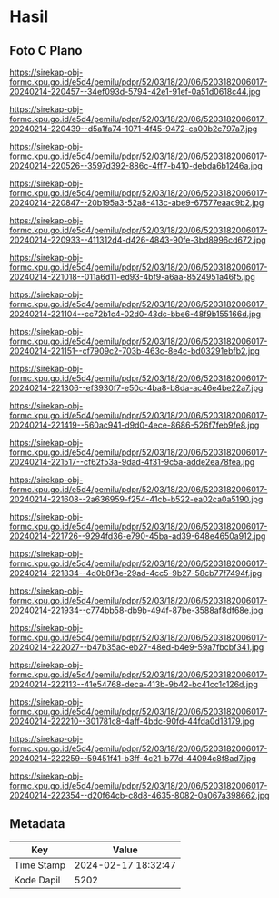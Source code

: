 # Hasil

## Foto C Plano

https://sirekap-obj-formc.kpu.go.id/e5d4/pemilu/pdpr/52/03/18/20/06/5203182006017-20240214-220457--34ef093d-5794-42e1-91ef-0a51d0618c44.jpg

https://sirekap-obj-formc.kpu.go.id/e5d4/pemilu/pdpr/52/03/18/20/06/5203182006017-20240214-220439--d5a1fa74-1071-4f45-9472-ca00b2c797a7.jpg

https://sirekap-obj-formc.kpu.go.id/e5d4/pemilu/pdpr/52/03/18/20/06/5203182006017-20240214-220526--3597d392-886c-4ff7-b410-debda6b1246a.jpg

https://sirekap-obj-formc.kpu.go.id/e5d4/pemilu/pdpr/52/03/18/20/06/5203182006017-20240214-220847--20b195a3-52a8-413c-abe9-67577eaac9b2.jpg

https://sirekap-obj-formc.kpu.go.id/e5d4/pemilu/pdpr/52/03/18/20/06/5203182006017-20240214-220933--411312d4-d426-4843-90fe-3bd8996cd672.jpg

https://sirekap-obj-formc.kpu.go.id/e5d4/pemilu/pdpr/52/03/18/20/06/5203182006017-20240214-221018--011a6d11-ed93-4bf9-a6aa-8524951a46f5.jpg

https://sirekap-obj-formc.kpu.go.id/e5d4/pemilu/pdpr/52/03/18/20/06/5203182006017-20240214-221104--cc72b1c4-02d0-43dc-bbe6-48f9b155166d.jpg

https://sirekap-obj-formc.kpu.go.id/e5d4/pemilu/pdpr/52/03/18/20/06/5203182006017-20240214-221151--cf7909c2-703b-463c-8e4c-bd03291ebfb2.jpg

https://sirekap-obj-formc.kpu.go.id/e5d4/pemilu/pdpr/52/03/18/20/06/5203182006017-20240214-221306--ef3930f7-e50c-4ba8-b8da-ac46e4be22a7.jpg

https://sirekap-obj-formc.kpu.go.id/e5d4/pemilu/pdpr/52/03/18/20/06/5203182006017-20240214-221419--560ac941-d9d0-4ece-8686-526f7feb9fe8.jpg

https://sirekap-obj-formc.kpu.go.id/e5d4/pemilu/pdpr/52/03/18/20/06/5203182006017-20240214-221517--cf62f53a-9dad-4f31-9c5a-adde2ea78fea.jpg

https://sirekap-obj-formc.kpu.go.id/e5d4/pemilu/pdpr/52/03/18/20/06/5203182006017-20240214-221608--2a636959-f254-41cb-b522-ea02ca0a5190.jpg

https://sirekap-obj-formc.kpu.go.id/e5d4/pemilu/pdpr/52/03/18/20/06/5203182006017-20240214-221726--9294fd36-e790-45ba-ad39-648e4650a912.jpg

https://sirekap-obj-formc.kpu.go.id/e5d4/pemilu/pdpr/52/03/18/20/06/5203182006017-20240214-221834--4d0b8f3e-29ad-4cc5-9b27-58cb77f7494f.jpg

https://sirekap-obj-formc.kpu.go.id/e5d4/pemilu/pdpr/52/03/18/20/06/5203182006017-20240214-221934--c774bb58-db9b-494f-87be-3588af8df68e.jpg

https://sirekap-obj-formc.kpu.go.id/e5d4/pemilu/pdpr/52/03/18/20/06/5203182006017-20240214-222027--b47b35ac-eb27-48ed-b4e9-59a7fbcbf341.jpg

https://sirekap-obj-formc.kpu.go.id/e5d4/pemilu/pdpr/52/03/18/20/06/5203182006017-20240214-222113--41e54768-deca-413b-9b42-bc41cc1c126d.jpg

https://sirekap-obj-formc.kpu.go.id/e5d4/pemilu/pdpr/52/03/18/20/06/5203182006017-20240214-222210--301781c8-4aff-4bdc-90fd-44fda0d13179.jpg

https://sirekap-obj-formc.kpu.go.id/e5d4/pemilu/pdpr/52/03/18/20/06/5203182006017-20240214-222259--59451f41-b3ff-4c21-b77d-44094c8f8ad7.jpg

https://sirekap-obj-formc.kpu.go.id/e5d4/pemilu/pdpr/52/03/18/20/06/5203182006017-20240214-222354--d20f64cb-c8d8-4635-8082-0a067a398662.jpg


## Metadata

| Key        | Value               |
| ---------- | ------------------- |
| Time Stamp | 2024-02-17 18:32:47 |
| Kode Dapil | 5202                |



